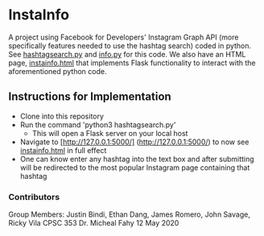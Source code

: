 # InstaInfo

A project using Facebook for Developers' Instagram Graph API (more specifically features needed to use the hashtag search) coded in python. See [hashtagsearch.py](https://github.com/rvila08/instainfo/blob/master/hashtagsearch.py) and [info.py](https://github.com/rvila08/instainfo/blob/master/info.py) for this code. We also have an HTML page, [instainfo.html](https://github.com/rvila08/instainfo/blob/master/templates/instainfo.html) that implements Flask functionality to interact with the aforementioned python code. 

## Instructions for Implementation

* Clone into this repository
* Run the command 'python3 hashtagsearch.py'
  * This will open a Flask server on your local host
* Navigate to [http://127.0.0.1:5000/] (http://127.0.0.1:5000/) to now see [instainfo.html](https://github.com/rvila08/instainfo/blob/master/templates/instainfo.html) in full effect
* One can know enter any hashtag into the text box and after submitting will be redirected to the most popular Instagram page containing that hashtag

### Contributors

Group Members: Justin Bindi, Ethan Dang, James Romero, John Savage, Ricky Vila
CPSC 353 
Dr. Micheal Fahy
12 May 2020
